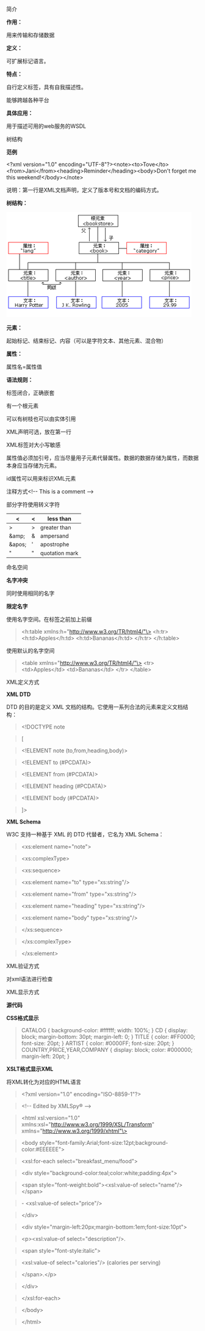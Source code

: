 简介

**作用：**

用来传输和存储数据

**定义：**

可扩展标记语言。

**特点：**

自行定义标签，具有自我描述性。

能够跨越各种平台

**具体应用：**

用于描述可用的web服务的WSDL

树结构

**范例**

\<?xml version="1.0"
encoding="UTF-8"?\>\<note\>\<to\>Tove\</to\>\<from\>Jani\</from\>\<heading\>Reminder\</heading\>\<body\>Don't
forget me this weekend!\</body\>\</note\>

说明：第一行是XML文档声明，定义了版本号和文档的编码方式。

**树结构：**

![clipboard.png](media/ab38369f8043d690b448fe8e8004a755.png)

**元素：**

起始标记、结束标记、内容（可以是字符文本、其他元素、混合物）

**属性：**

属性名=属性值

**语法规则：**

标签闭合，正确嵌套

有一个根元素

可以有树枝也可以由实体引用

XML声明可选，放在第一行

XML标签对大小写敏感

属性值必须加引号，应当尽量用子元素代替属性。数据的数据存储为属性，而数据本身应当存储为元素。

id属性可以用来标识XML元素

注释方式\<!-- This is a comment --\>

部分字符使用转义字符

| &lt;    | \< | less than      |
|---------|----|----------------|
| &gt;    | \> | greater than   |
| \&amp;  | &  | ampersand      |
| \&apos; | '  | apostrophe     |
| &quot;  | "  | quotation mark |

命名空间

**名字冲突**

同时使用相同的名字

**限定名字**

使用名字空间。在标签之前加上前缀

>   \<h:table xmlns:h="http://www.w3.org/TR/html4/"\> \<h:tr\>
>   \<h:td\>Apples\</h:td\> \<h:td\>Bananas\</h:td\> \</h:tr\> \</h:table\>

使用默认的名字空间

>   \<table xmlns="http://www.w3.org/TR/html4/"\> \<tr\> \<td\>Apples\</td\>
>   \<td\>Bananas\</td\> \</tr\> \</table\>

XML定义方式

**XML DTD**

DTD 的目的是定义 XML 文档的结构。它使用一系列合法的元素来定义文档结构：

>   \<!DOCTYPE note

>   [

>   \<!ELEMENT note (to,from,heading,body)\>

>   \<!ELEMENT to (\#PCDATA)\>

>   \<!ELEMENT from (\#PCDATA)\>

>   \<!ELEMENT heading (\#PCDATA)\>

>   \<!ELEMENT body (\#PCDATA)\>

>   ]\>

**XML Schema**

W3C 支持一种基于 XML 的 DTD 代替者，它名为 XML Schema：

>   \<xs:element name="note"\>

>   \<xs:complexType\>

>   \<xs:sequence\>

>   \<xs:element name="to" type="xs:string"/\>

>   \<xs:element name="from" type="xs:string"/\>

>   \<xs:element name="heading" type="xs:string"/\>

>   \<xs:element name="body" type="xs:string"/\>

>   \</xs:sequence\>

>   \</xs:complexType\>

>   \</xs:element\>

XML验证方式

对xml语法进行检查

XML显示方式

**源代码**

**CSS格式显示**

>   CATALOG { background-color: \#ffffff; width: 100%; } CD { display: block;
>   margin-bottom: 30pt; margin-left: 0; } TITLE { color: \#FF0000; font-size:
>   20pt; } ARTIST { color: \#0000FF; font-size: 20pt; }
>   COUNTRY,PRICE,YEAR,COMPANY { display: block; color: \#000000; margin-left:
>   20pt; }

**XSLT格式显示XML**

将XML转化为对应的HTML语言

>   \<?xml version="1.0" encoding="ISO-8859-1"?\>

>   \<!-- Edited by XMLSpy® --\>

>   \<html xsl:version="1.0" xmlns:xsl="http://www.w3.org/1999/XSL/Transform"
>   xmlns="http://www.w3.org/1999/xhtml"\>

>   \<body style="font-family:Arial;font-size:12pt;background-color:\#EEEEEE"\>

>   \<xsl:for-each select="breakfast_menu/food"\>

>   \<div style="background-color:teal;color:white;padding:4px"\>

>   \<span style="font-weight:bold"\>\<xsl:value-of select="name"/\>\</span\>

>   \- \<xsl:value-of select="price"/\>

>   \</div\>

>   \<div style="margin-left:20px;margin-bottom:1em;font-size:10pt"\>

>   \<p\>\<xsl:value-of select="description"/\>.

>   \<span style="font-style:italic"\>

>   \<xsl:value-of select="calories"/\> (calories per serving)

>   \</span\>.\</p\>

>   \</div\>

>   \</xsl:for-each\>

>   \</body\>

>   \</html\>

